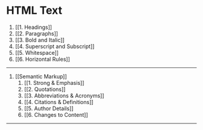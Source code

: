 # HTML Text

1. [[1. Headings]]
2. [[2. Paragraphs]]
3. [[3. Bold and Italic]]
4. [[4. Superscript and Subscript]]
5. [[5. Whitespace]]
6. [[6. Horizontal Rules]]
---
1. [[Semantic Markup]]
	1. [[1. Strong & Emphasis]]
	2. [[2. Quotations]]
	3. [[3. Abbreviations & Acronyms]]
	4. [[4. Citations & Definitions]]
	5. [[5. Author Details]]
	6. [[6. Changes to Content]]

---
